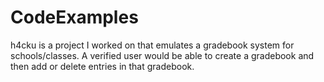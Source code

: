 # CodeExamples
h4cku is a project I worked on that emulates a gradebook system for schools/classes. A verified user would be able to create a gradebook and then add or delete entries in that gradebook.
